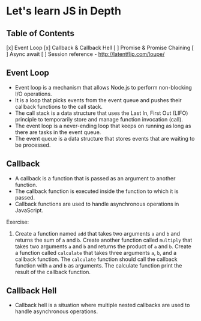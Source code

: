 # Let's learn JS in Depth

## Table of Contents

[x] Event Loop
[x] Callback & Callback Hell
[ ] Promise & Promise Chaining
[ ] Async await
[ ] Session reference - http://latentflip.com/loupe/

## Event Loop

- Event loop is a mechanism that allows Node.js to perform non-blocking I/O operations.
- It is a loop that picks events from the event queue and pushes their callback functions to the call stack.
- The call stack is a data structure that uses the Last In, First Out (LIFO) principle to temporarily store and manage function invocation (call).
- The event loop is a never-ending loop that keeps on running as long as there are tasks in the event queue.
- The event queue is a data structure that stores events that are waiting to be processed.

## Callback

- A callback is a function that is passed as an argument to another function.
- The callback function is executed inside the function to which it is passed.
- Callback functions are used to handle asynchronous operations in JavaScript.

Exercise:

1. Create a function named `add` that takes two arguments `a` and `b` and returns the sum of `a` and `b`. Create another function called `multiply` that takes two arguments `a` and `b` and returns the product of `a` and `b`. Create a function called `calculate` that takes three arguments `a`, `b`, and a callback function. The `calculate` function should call the callback function with `a` and `b` as arguments. The calculate function print the result of the callback function.

## Callback Hell

- Callback hell is a situation where multiple nested callbacks are used to handle asynchronous operations.
